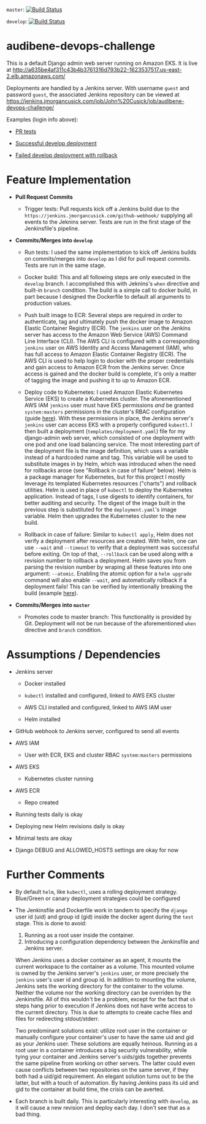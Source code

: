 ```master```: [![Build Status](https://jenkins.jmorgancusick.com/buildStatus/icon?job=John+Cusick%2Faudibene-devops-challenge%2Fmaster)](https://jenkins.jmorgancusick.com/job/John%20Cusick/job/audibene-devops-challenge/job/master/)

```develop```: [![Build Status](https://jenkins.jmorgancusick.com/buildStatus/icon?job=John+Cusick%2Faudibene-devops-challenge%2Fdevelop)](https://jenkins.jmorgancusick.com/job/John%20Cusick/job/audibene-devops-challenge/job/develop/)

# audibene-devops-challenge

This is a default Django admin web server running on Amazon EKS. It is live at http://a635be4af311c43b4b3761316d793b22-1623537517.us-east-2.elb.amazonaws.com/

Deployments are handled by a Jenkins server. With username ```guest``` and password ```guest```, the associated Jenkins repository can be viewed at https://jenkins.jmorgancusick.com/job/John%20Cusick/job/audibene-devops-challenge/

Examples (login info above):

* [PR tests](https://jenkins.jmorgancusick.com/job/John%20Cusick/job/audibene-devops-challenge/view/change-requests/job/PR-2/)
    
* [Successful develop deployment](https://jenkins.jmorgancusick.com/job/John%20Cusick/job/audibene-devops-challenge/job/develop/30/console)
    
* [Failed develop deployment with rollback](https://jenkins.jmorgancusick.com/job/John%20Cusick/job/audibene-devops-challenge/job/develop/27/console)

# Feature Implementation

* **Pull Request Commits**

    * Trigger tests: Pull requests kick off a Jenkins build due to the ```https://jenkins.jmorgancusick.com/github-webhook/``` supplying all events to the Jeknins server. Tests are run in the first stage of the Jenkinsfile's pipeline.
    
* **Commits/Merges into ```develop```**

    * Run tests: I used the same implementation to kick off Jenkins builds on commits/merges into ```develop``` as I did for pull request commits. Tests are run in the same stage.
    
    * Docker build: This and all following steps are only executed in the ```develop``` branch. I accomplished this with Jeknins's ```when``` directive and built-in ```branch``` condition. The build is a simple call to docker build, in part because I designed the Dockerfile to default all arguments to production values.
    
    * Push built image to ECR: Several steps are required in order to authenticate, tag and ultimately push the docker image to Amazon Elastic Container Registry (ECR). The ```jenkins``` user on the Jenkins server has access to the Amazon Web Service (AWS) Command Line Interface (CLI). The AWS CLI is configured with a corresponding ```jenkins``` user on AWS Identity and Access Management (IAM), who has full access to Amazon Elastic Container Registry (ECR). The AWS CLI is used to help login to docker with the proper credentials and gain access to Amazon ECR from the Jenkins server. Once access is gained and the docker build is complete, it's only a matter of tagging the image and pushing it to up to Amazon ECR.
    
    * Deploy code to Kubernetes: I used Amazon Elastic Kubernetes Service (EKS) to create a Kubernetes cluster. The aforementioned AWS IAM ```jenkins``` user must have EKS permissions *and* be granted ```system:masters``` permissions in the cluster's RBAC configuration (guide [here](https://docs.aws.amazon.com/eks/latest/userguide/add-user-role.html)). With these permissions in place, the Jenkins server's ```jenkins``` user can access EKS with a properly configured ```kubectl```. I then built a deployment (```templates/deployment.yaml```) file for my django-admin web server, which consisted of one deployment with one pod and one load balancing service. The most interesting part of the deployment file is the image definition, which uses a variable instead of a hardcoded name and tag. This variable will be used to substitute images in by Helm, which was introduced when the need for rollbacks arose (see "Rollback in case of failure" below). Helm is a package manager for Kubernetes, but for this project I mostly leverage its templated Kubernetes resources ("charts") and rollback utilities. Helm is used in place of ```kubectl``` to deploy the Kubernetes application. Instead of tags, I use digests to identify containers, for better auditing and security. The digest of the image built in the previous step is substituted for the ```deployment.yaml```'s image variable. Helm then upgrades the Kubernetes cluster to the new build.
    
    * Rollback in case of failure: Similar to ```kubectl apply```, Helm does not verify a deployment after resources are created. With helm, one can use ```--wait``` and ```--timeout``` to verify that a deployment was successful before exiting. On top of that, ```--rollback``` can be used along with a revision number to rollback a deployment. Helm saves you from parsing the revision number by wraping all these features into one argument: ```--atomic```. Enabling the atomic option for a ```helm upgrade``` command will also enable ```--wait```, and automatically rollback if a deployment fails! This can be verified by intentionally breaking the build (example [here](https://jenkins.jmorgancusick.com/job/John%20Cusick/job/audibene-devops-challenge/job/develop/27/console)).

* **Commits/Merges into ```master```**

    * Promotes code to master branch: This functionality is provided by Git. Deployment will not be run because of the aforementioned ```when``` directive and ```branch``` condition.


# Assumptions / Dependencies

* Jenkins server

  * Docker installed

  * ```kubectl``` installed and configured, linked to AWS EKS cluster
  
  * AWS CLI installed and configured, linked to AWS IAM user
  
  * Helm installed

* GitHub webhook to Jenkins server, configured to send all events

* AWS IAM

  * User with ECR, EKS and cluster RBAC ```system:masters``` permissions
  
* AWS EKS

  * Kubernetes cluster running
  
* AWS ECR

  * Repo created
  
* Running tests daily is okay

* Deploying new Helm revisions daily is okay

* Minimal tests are okay

* Django DEBUG and ALLOWED_HOSTS settings are okay for now

# Further Comments

* By default ```helm```, like ```kubectl```, uses a rolling deployment strategy. Blue/Green or canary deployment strategies could be configured

* The Jenkinsfile and Dockerfile work in tandem to specify the ```django``` user id (uid) and group id (gid) inside the docker agent during the ```test``` stage. This is done to avoid:

   1. Running as a root user inside the container. 
   2. Introducing a configuration dependency between the Jenkinsfile and Jenkins server.
   
   When Jenkins uses a docker container as an agent, it mounts the current workspace to the container as a volume. This mounted volume is owned by the Jenkins server's ```jenkins``` user, or more precisely the ```jenkins``` user's user id and group id. In addition to mounting the volume, Jenkins sets the working directory for the container to the volume. Neither the volume nor the working directory can be overriden by the Jenkinsfile. All of this wouldn't be a problem, except for the fact that ```sh``` steps hang prior to execution if Jenkins does not have write access to the current directory. This is due to attempts to create cache files and files for redirecting stdout/stderr.
   
   Two predominant solutions exist: utilize root user in the container or manually configure your container's user to have the same uid and gid as your Jenkins user. These solutions are equally heinous. Running as a root user in a container introduces a big security vulnerability, while tying your container and Jenkins server's uids/gids together prevents the same pipeline from working on other servers. The latter could even cause conflicts between two repositories on the same server, if they both had a uid/gid requirement. An elegant solution turns out to be the latter, but with a touch of automation. By having Jenkins pass its uid and gid to the container at build time, the crisis can be averted.
   
* Each branch is built daily. This is particularly interesting with ```develop```, as it will cause a new revision and deploy each day. I don't see that as a bad thing.
